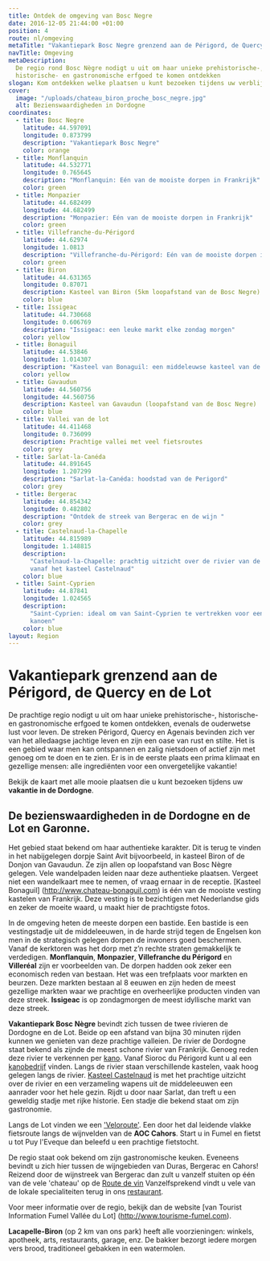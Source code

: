 ```yaml
---
title: Ontdek de omgeving van Bosc Negre
date: 2016-12-05 21:44:00 +01:00
position: 4
route: nl/omgeving
metaTitle: "Vakantiepark Bosc Negre grenzend aan de Périgord, de Quercy en de Lot  "
navTitle: Omgeving
metaDescription:
  De regio rond Bosc Nègre nodigt u uit om haar unieke prehistorische-,
  historische- en gastronomische erfgoed te komen ontdekken
slogan: Kom ontdekken welke plaatsen u kunt bezoeken tijdens uw verblijf op Bosc Nègre
cover:
  image: "/uploads/chateau_biron_proche_bosc_negre.jpg"
  alt: Bezienswaardigheden in Dordogne
coordinates:
  - title: Bosc Negre
    latitude: 44.597091
    longitude: 0.873799
    description: "Vakantiepark Bosc Negre"
    color: orange
  - title: Monflanquin
    latitude: 44.532771
    longitude: 0.765645
    description: "Monflanquin: Eén van de mooiste dorpen in Frankrijk"
    color: green
  - title: Monpazier
    latitude: 44.682499
    longitude: 44.682499
    description: "Monpazier: Eén van de mooiste dorpen in Frankrijk"
    color: green
  - title: Villefranche-du-Périgord
    latitude: 44.62974
    longitude: 1.0813
    description: "Villefranche-du-Périgord: Eén van de mooiste dorpen in Frankrijk"
    color: green
  - title: Biron
    latitude: 44.631365
    longitude: 0.87071
    description: Kasteel van Biron (5km loopafstand van de Bosc Negre)
    color: blue
  - title: Issigeac
    latitude: 44.730668
    longitude: 0.606769
    description: "Issigeac: een leuke markt elke zondag morgen"
    color: yellow
  - title: Bonaguil
    latitude: 44.53846
    longitude: 1.014307
    description: "Kasteel van Bonaguil: een middeleuwse kasteel van de XIIIde eeuw"
    color: yellow
  - title: Gavaudun
    latitude: 44.560756
    longitude: 44.560756
    description: Kasteel van Gavaudun (loopafstand van de Bosc Negre)
    color: blue
  - title: Vallei van de lot
    latitude: 44.411468
    longitude: 0.736099
    description: Prachtige vallei met veel fietsroutes
    color: grey
  - title: Sarlat-la-Canéda
    latitude: 44.891645
    longitude: 1.207299
    description: "Sarlat-la-Canéda: hoodstad van de Perigord"
    color: grey
  - title: Bergerac
    latitude: 44.854342
    longitude: 0.482802
    description: "Ontdek de streek van Bergerac en de wijn "
    color: grey
  - title: Castelnaud-la-Chapelle
    latitude: 44.815989
    longitude: 1.148815
    description:
      "Castelnaud-la-Chapelle: prachtig uitzicht over de rivier van de Dordogne
      vanaf het kasteel Castelnaud"
    color: blue
  - title: Saint-Cyprien
    latitude: 44.87841
    longitude: 1.024565
    description:
      "Saint-Cyprien: ideal om van Saint-Cyprien te vertrekken voor een middag
      kanoen"
    color: blue
layout: Region
---
```


# Vakantiepark grenzend aan de Périgord, de Quercy en de Lot

De prachtige regio nodigt u uit om haar unieke prehistorische-, historische- en gastronomische erfgoed te komen ontdekken, evenals de ouderwetse lust voor leven.
De streken Périgord, Quercy en Agenais bevinden zich ver van het alledaagse jachtige leven en zijn een oase van rust en stilte. Het is een gebied waar men kan ontspannen en zalig nietsdoen of actief zijn met genoeg om te doen en te zien. Er is in de eerste plaats een prima klimaat en gezellige mensen: alle ingrediënten voor een onvergetelijke vakantie!

Bekijk de kaart met alle mooie plaatsen die u kunt bezoeken tijdens uw **vakantie in de Dordogne**.

## De bezienswaardigheden in de Dordogne en de Lot en Garonne.

Het gebied staat bekend om haar authentieke karakter. Dit is terug te vinden in het nabijgelegen dorpje Saint Avit bijvoorbeeld, in kasteel Biron of de Donjon van Gavaudun. Ze zijn allen op loopafstand van Bosc Nègre gelegen. Vele wandelpaden leiden naar deze authentieke plaatsen. Vergeet niet een wandelkaart mee te nemen, of vraag ernaar in de receptie. [Kasteel Bonaguil] (http://www.chateau-bonaguil.com) is één van de mooiste vesting kastelen van Frankrijk. Deze vesting is te bezichtigen met Nederlandse gids en zeker de moeite waard, u maakt hier de prachtigste fotos.

In de omgeving heten de meeste dorpen een bastide. Een bastide is een vestingstadje uit de middeleeuwen, in de harde strijd tegen de Engelsen kon men in de strategisch gelegen dorpen de inwoners goed beschermen. Vanaf de kerktoren was het dorp met z’n rechte straten gemakkelijk te verdedigen. **Monflanquin**, **Monpazier**, **Villefranche du Périgord** en **Villeréal** zijn er voorbeelden van. De dorpen hadden ook zeker een economisch reden van bestaan. Het was een trefplaats voor markten en beurzen. Deze markten bestaan al 8 eeuwen en zijn heden de meest gezellige markten waar we prachtige en overheerlijke producten vinden van deze streek. **Issigeac** is op zondagmorgen de meest idyllische markt van deze streek.

**Vakantiepark Bosc Nègre** bevindt zich tussen de twee rivieren de Dordogne en de Lot. Beide op een afstand van bijna 30 minuten rijden kunnen we genieten van deze prachtige valleien. De rivier de Dordogne staat bekend als zijnde de meest schone rivier van Frankrijk. Genoeg reden deze rivier te verkennen per [kano](/nl/sportief/). Vanaf Sioroc du Périgord kunt u al een [kanobedrijf](http://www.a-canoe-raid.com) vinden. Langs de rivier staan verschillende kastelen, vaak hoog gelegen langs de rivier. [Kasteel Castelnaud](http://www.castelnaud.com) is met het prachtige uitzicht over de rivier en een verzameling wapens uit de middeleeuwen een aanrader voor het hele gezin. Rijdt u door naar Sarlat, dan treft u een geweldig stadje met rijke historie. Een stadje die bekend staat om zijn gastronomie.

Langs de Lot vinden we een ['Veloroute'](http://http://www.vallee-lot-47.eu/carte-de-la-veloroute). Een door het dal leidende vlakke fietsroute langs de wijnvelden van de **AOC Cahors**. Start u in Fumel en fietst u tot Puy l'Eveque dan beleefd u een prachtige fietstocht.

De regio staat ook bekend om zijn gastronomische keuken. Eveneens bevindt u zich hier tussen de wijngebieden van Duras, Bergerac en Cahors! Reizend door de wijnstreek van Bergerac dan zult u vanzelf stuiten op één van de vele 'chateau' op de [Route de vin](https://routedesvinsdebergerac.jimdo.com/) Vanzelfsprekend vindt u vele van de lokale specialiteiten terug in ons [restaurant](/nl/restaurant/).

Voor meer informatie over de regio, bekijk dan de website [van Tourist Information Fumel Vallée du Lot] (http://www.tourisme-fumel.com).

**Lacapelle-Biron** (op 2 km van ons park) heeft alle voorzieningen: winkels, apotheek, arts, restaurants, garage, enz. De bakker bezorgt iedere morgen vers brood, traditioneel gebakken in een watermolen.
